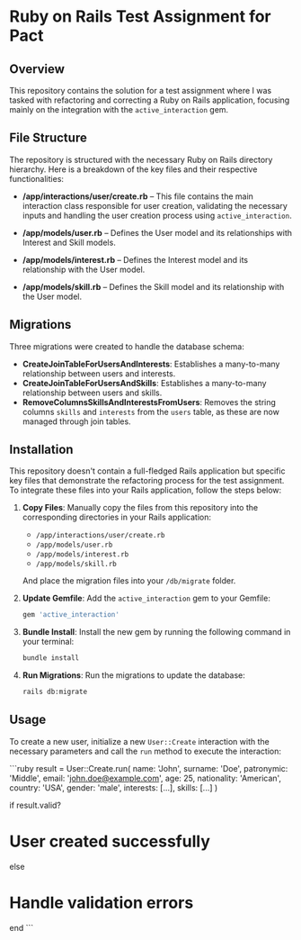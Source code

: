 # Ruby on Rails Test Assignment for Pact

## Overview

This repository contains the solution for a test assignment where I was tasked with refactoring and correcting a Ruby on Rails application, focusing mainly on the integration with the `active_interaction` gem.

## File Structure

The repository is structured with the necessary Ruby on Rails directory hierarchy. Here is a breakdown of the key files and their respective functionalities:

- **/app/interactions/user/create.rb** – This file contains the main interaction class responsible for user creation, validating the necessary inputs and handling the user creation process using `active_interaction`.

- **/app/models/user.rb** – Defines the User model and its relationships with Interest and Skill models.

- **/app/models/interest.rb** – Defines the Interest model and its relationship with the User model.

- **/app/models/skill.rb** – Defines the Skill model and its relationship with the User model.

## Migrations

Three migrations were created to handle the database schema:

- **CreateJoinTableForUsersAndInterests**: Establishes a many-to-many relationship between users and interests.
- **CreateJoinTableForUsersAndSkills**: Establishes a many-to-many relationship between users and skills.
- **RemoveColumnsSkillsAndInterestsFromUsers**: Removes the string columns `skills` and `interests` from the `users` table, as these are now managed through join tables.

## Installation

This repository doesn't contain a full-fledged Rails application but specific key files that demonstrate the refactoring process for the test assignment. To integrate these files into your Rails application, follow the steps below:

1. **Copy Files**: Manually copy the files from this repository into the corresponding directories in your Rails application:

    - `/app/interactions/user/create.rb`
    - `/app/models/user.rb`
    - `/app/models/interest.rb`
    - `/app/models/skill.rb`

    And place the migration files into your `/db/migrate` folder.

2. **Update Gemfile**: Add the `active_interaction` gem to your Gemfile:

    ```ruby
    gem 'active_interaction'
    ```

3. **Bundle Install**: Install the new gem by running the following command in your terminal:

    ```sh
    bundle install
    ```

4. **Run Migrations**: Run the migrations to update the database:

    ```sh
    rails db:migrate
    ```

## Usage

To create a new user, initialize a new `User::Create` interaction with the necessary parameters and call the `run` method to execute the interaction:

\`\`\`ruby
result = User::Create.run(
  name: 'John',
  surname: 'Doe',
  patronymic: 'Middle',
  email: 'john.doe@example.com',
  age: 25,
  nationality: 'American',
  country: 'USA',
  gender: 'male',
  interests: [...],
  skills: [...]
)

if result.valid?
  # User created successfully
else
  # Handle validation errors
end
\`\`\`
